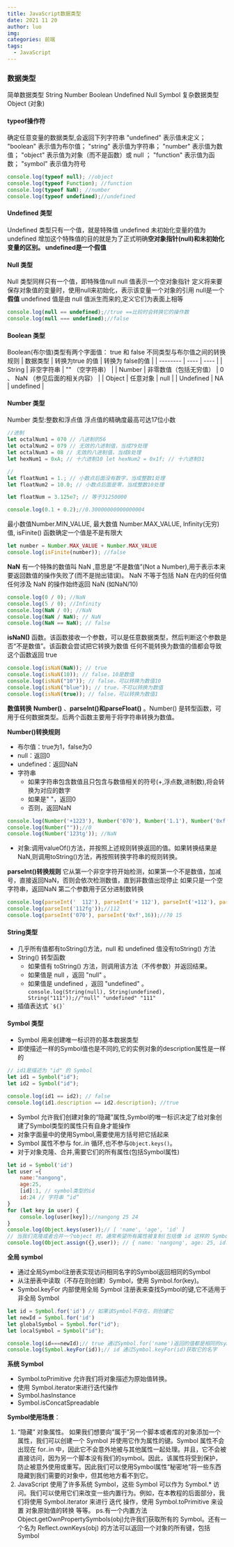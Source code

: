 ```yaml
---
title: JavaScript数据类型
date: 2021 11 20
author: luo
img: 
categories: 前端
tags:
  - JavaScript
---
```


### 数据类型
简单数据类型 String Number Boolean Undefined Null Symbol
复杂数据类型 Object (对象)

#### typeof操作符
确定任意变量的数据类型,会返回下列字符串
"undefined" 表示值未定义；
"boolean" 表示值为布尔值；
"string" 表示值为字符串；
"number" 表示值为数值；
"object" 表示值为对象（而不是函数）或 null ； "function" 表示值为函数；
"symbol" 表示值为符号
```javascript
console.log(typeof null); //object
console.log(typeof Function); //function
console.log(typeof NaN); //number
console.log(typeof undefined);//undefined
```
#### Undefined 类型
Undefined 类型只有一个值，就是特殊值 undefined
未初始化变量的值为undefined
增加这个特殊值的目的就是为了正式明确**空对象指针(null)**和未初始化变量的区别。
undefined是一个**假值**
#### Null 类型
Null 类型同样只有一个值，即特殊值null
null 值表示一个空对象指针
定义将来要保存对象值的变量时，使用null来初始化，表示该变量一个对象的引用
null是一个**假值**
undefined 值是由 null 值派生而来的,定义它们为表面上相等
```javascript
console.log(null == undefined);//true ==比较时会转换它的操作数
console.log(null === undefined);//false
```
#### Boolean 类型
Boolean(布尔值)类型有两个字面值： true 和 false
不同类型与布尔值之间的转换规则
| 数据类型 |  转换为true 的值    |   转换为 false的值   |
| -------- | ---- | ---- |
|    String     |   非空字符串   |  "" （空字符串）    |
|    Number      |  非零数值（包括无穷值）    |  0 、 NaN （参见后面的相关内容）    |
|    Object      |   任意对象   |   null   |
|    Undefined      |  NA    |  undefined    |

#### Number 类型
Number 类型:整数和浮点值
浮点值的精确度最高可达17位小数
```javascript
//进制
let octalNum1 = 070 // 八进制的56 
let octalNum2 = 079 // 无效的八进制值，当成79处理
let octalNum3 = 08 // 无效的八进制值，当成8处理
let hexNum1 = 0xA; // 十六进制10 let hexNum2 = 0x1f; // 十六进制31

//
let floatNum1 = 1.; // 小数点后面没有数字，当成整数1处理
let floatNum2 = 10.0; // 小数点后面是零，当成整数10处理

let floatNum = 3.125e7; // 等于31250000

console.log(0.1 + 0.2);//0.30000000000000004
```

最小数值Number.MIN_VALUE, 最大数值 Number.MAX_VALUE, Infinity(无穷)值, isFinite() 函数确定一个值是不是有限大
```javascript
let number = Number.MAX_VALUE + Number.MAX_VALUE
console.log(isFinite(number)); //false
```
**NaN**
有一个特殊的数值叫 NaN ,意思是“不是数值”(Not a Number),用于表示本来要返回数值的操作失败了(而不是抛出错误)。
NaN 不等于包括 NaN 在内的任何值
任何涉及 NaN 的操作始终返回 NaN (如NaN/10)

```javascript
console.log(0 / 0); //NaN
console.log(5 / 0); //Infinity
console.log(NaN / 0); //NaN
console.log(NaN / NaN); // NaN
console.log(NaN == NaN); // false
```
**isNaN()** 函数。该函数接收一个参数，可以是任意数据类型，然后判断这个参数是否“不是数值”。该函数会尝试把它转换为数值
任何不能转换为数值的值都会导致这个函数返回 true
```javascript
console.log(isNaN(NaN)); // true 
console.log(isNaN(10)); // false，10是数值
console.log(isNaN("10")); // false，可以转换为数值10 
console.log(isNaN("blue")); // true，不可以转换为数值
console.log(isNaN(true)); // false，可以转换为数值1
```
**数值转换**
**Number()** 、**parseInt()**和**parseFloat()** 。Number() 是转型函数，可用于任何数据类型。后两个函数主要用于将字符串转换为数值。

**Number()转换规则**
- 布尔值：true为1，false为0
- null：返回0
- undefined：返回NaN
- 字符串
  - 如果字符串包含数值且只包含与数值相关的符号(+,浮点数,进制数),将会转换为对应的数字
  - 如果是" "，返回0
  - 否则，返回NaN
```javascript
console.log(Number('+1223'), Number('070'), Number('1.1'), Number('0xf')); //1223 70 1.1 15
console.log(Number(""));//0
console.log(Number('123tg')); //NaN
```
  - 对象:调用valueOf()方法，并按照上述规则转换返回的值。如果转换结果是NaN,则调用toString()方法，再按照转换字符串的规则转换。

**parseInt()转换规则**
它从第一个非空字符开始检测，如果第一个不是数值，加减号，直接返回NaN，否则会依次检测数值，直到非数值出现停止
如果只是一个空字符串，返回NaN
第二个参数用于区分进制数转换
```javascript
console.log(parseInt('  112'), parseInt('+ 112'), parseInt('+112'), parseInt(' ')); //112 NaN 112 NaN
console.log(parseInt('112fg'));//112
console.log(parseInt('070'), parseInt('0xf',16));//70 15
```
#### String类型
- 几乎所有值都有toString()方法，null 和 undefined 值没有toString() 方法
- String() 转型函数
  - 如果值有 toString() 方法，则调用该方法（不传参数）并返回结果。
  - 如果值是 null ，返回 "null" 。
  - 如果值是 undefined ，返回 "undefined" 。
```console.log(String(null), String(undefined), String("111"));//"null" "undefined" "111"```
- 插值表达式 ``` `${}` ```
#### Symbol 类型
- Symbol 用来创建唯一标识符的基本数据类型
- 即使描述一样的Symbol值也是不同的,它的实例对象的description属性是一样的
```javascript
// id1是描述为 "id" 的 Symbol
let id1 = Symbol("id");
let id2 = Symbol("id");

console.log(id1 == id2); // false
console.log(id1.description == id2.description); //true
```
- Symbol 允许我们创建对象的“隐藏”属性,Symbol的唯一标识决定了给对象创建了Symbol类型的属性只有自身才能操作
- 对象字面量中的使用Symbol,需要使用方括号把它括起来
- Symbol 属性不参与 for..in 循环,也不参与`Object.keys()`。
- 对于对象克隆、合并,需要它们的所有属性(包括Symbol属性) 
```javascript
let id = Symbol('id')
let user ={
    name:"nangong",
    age:25,
    [id]:1, // symbol类型的id
    id:24 // 字符串 “id”
}
for (let key in user) {
    console.log(user[key]);//nangong 25 24
}
console.log(Object.keys(user));// [ 'name', 'age', 'id' ]
// 当我们克隆或者合并一个object 时，通常希望所有属性被复制(包括像 id 这样的 Symbol)。
console.log(Object.assign({},user)); // { name: 'nangong', age: 25, id: 24, [Symbol(id)]: 1 }
```

**全局 symbol**
- 通过全局Symbol注册表实现访问相同名字的Symbol返回相同的Symbol
- 从注册表中读取（不存在则创建）Symbol，使用 Symbol.for(key)。
- Symbol.keyFor 内部使用全局 Symbol 注册表来查找Symbol的键,它不适用于非全局 Symbol
```javascript
let id = Symbol.for('id') // 如果该Symbol不存在，则创建它
let newId = Symbol.for('id') 
let globalSymbol = Symbol.for("id");
let localSymbol = Symbol("id");

console.log(id===newId);// true 通过Symbol.for('name')返回的值都是相同的symbol
console.log(Symbol.keyFor(id));// id 通过Symbol.keyFor(id)获取它的名字

```
**系统 Symbol**
- Symbol.toPrimitive 允许我们将对象描述为原始值转换。
- 使用 Symbol.iterator来进行迭代操作
- Symbol.hasInstance
- Symbol.isConcatSpreadable


**Symbol使用场景**：
1. “隐藏” 对象属性。 如果我们想要向“属于”另一个脚本或者库的对象添加一个属性，我们可以创建一个 Symbol 并使用它作为属性的键。Symbol 属性不会出现在 for..in 中，因此它不会意外地被与其他属性一起处理。并且，它不会被直接访问，因为另一个脚本没有我们的symbol。因此，该属性将受到保护，防止被意外使用或重写。因此我们可以使用Symbol属性“秘密地”将一些东西隐藏到我们需要的对象中，但其他地方看不到它。
2. JavaScript 使用了许多系统 Symbol，这些 Symbol 可以作为 Symbol.* 访问。我们可以使用它们来改变一些内置行为。例如，在本教程的后面部分，我们将使用 Symbol.iterator 来进行 迭代 操作，使用 Symbol.toPrimitive 来设置 对象原始值的转换 等等。
ps.有一个内置方法 Object.getOwnPropertySymbols(obj)允许我们获取所有的 Symbol。还有一个名为 Reflect.ownKeys(obj) 的方法可以返回一个对象的所有键，包括 Symbol



